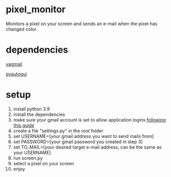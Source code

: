 # pixel_monitor
Monitors a pixel on your screen and sends an e-mail when the pixel has changed color.

# dependencies
[yagmail](https://pypi.org/project/yagmail/)

[pyautogui](https://pyautogui.readthedocs.io/en/latest)

# setup
1. install python 3.9
2. install the dependencies
3. make sure your gmail account is set to allow application logins [following this guide](https://support.google.com/accounts/answer/185833)  
4. create a file "settings.py" in the root folder
5. set USERNAME=[your gmail address you want to send mails from]
6. set PASSWORD=[your gmail password you created in step 3]
7. set TO_MAIL=[your desired target e-mail address, can be the same as your USERNAME]
9. run screen.py
10. select a pixel on your screen
11. enjoy



